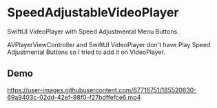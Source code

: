 # SpeedAdjustableVideoPlayer
SwiftUI VideoPlayer with Speed Adjustmental Menu Buttons.

AVPlayerViewController and SwiftUI VideoPlayer don't have Play Speed Adjustmental Buttons so I tried to add it on VideoPlayer.

## Demo

https://user-images.githubusercontent.com/67716751/185520630-69a9403c-02dd-42ef-98f0-f27bdffefce6.mp4
